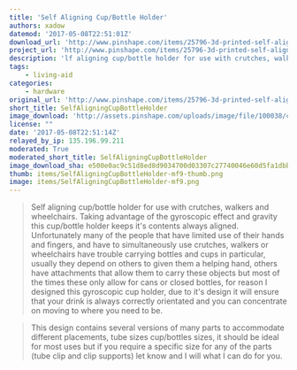 ```yaml
---
title: 'Self Aligning Cup/Bottle Holder'
authors: xadow
datemod: '2017-05-08T22:51:01Z'
download_url: 'http://www.pinshape.com/items/25796-3d-printed-self-aligning-cupbottle-holder/download/25796'
project_url: 'http://www.pinshape.com/items/25796-3d-printed-self-aligning-cupbottle-holder'
description: 'lf aligning cup/bottle holder for use with crutches, walkers and wheelchairs. Taking advantage of the gyroscopic effect and gravity this cup/bottle holder keeps it''s content'
tags:
    - living-aid
categories:
    - hardware
original_url: 'http://www.pinshape.com/items/25796-3d-printed-self-aligning-cupbottle-holder'
short_title: SelfAligningCupBottleHolder
image_download: 'http://assets.pinshape.com/uploads/image/file/100038/container_self-aligning-cup-bottle-holder-3d-printing-100038.jpg'
license: ""
date: '2017-05-08T22:51:14Z'
relayed_by_ip: 135.196.99.211
moderated: True
moderated_short_title: SelfAligningCupBottleHolder
image_download_sha: e500e0ac9c51d8ed8d9034700d03307c27740046e60d5fa1dbba2720fcdd71d8
thumb: items/SelfAligningCupBottleHolder-mf9-thumb.png
image: items/SelfAligningCupBottleHolder-mf9.png
---
```

> Self aligning cup/bottle holder for use with crutches, walkers and wheelchairs. Taking advantage of the gyroscopic effect and gravity this cup/bottle holder keeps it's contents always aligned. Unfortunately many of the people that have limited use of their hands and fingers, and have to simultaneously use crutches, walkers or wheelchairs have trouble carrying bottles and cups in particular, usually they depend on others to given them a helping hand, others have attachments that allow them to carry these objects but most of the times these only allow for cans or closed bottles, for reason I designed this gyroscopic cup holder, due to it's design it will ensure that your drink is always correctly orientated and you can concentrate on moving to where you need to be.

> This design contains several versions of many parts to accommodate different placements, tube sizes cup/bottles sizes, it should be ideal for most uses but if you require a specific size for any of the parts (tube clip and clip supports) let know and I will what I can do for you.

